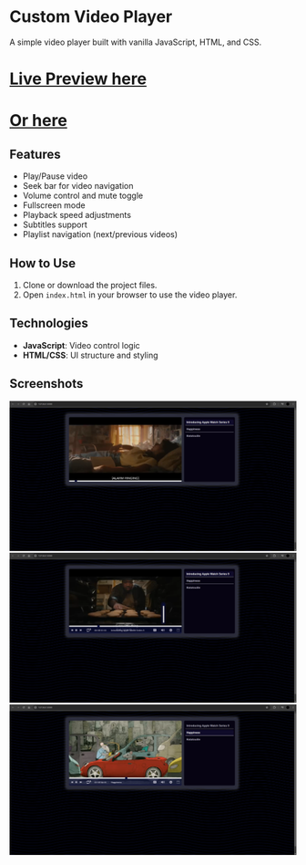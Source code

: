 # Custom Video Player

A simple video player built with vanilla JavaScript, HTML, and CSS.

# [Live Preview here](https://ahmedd26.github.io/Custom-video-player-vanilla/)
# [Or here](https://66e2efebb2cac409903af8c6--ahmedd26-video-player.netlify.app/)

## Features

- Play/Pause video
- Seek bar for video navigation
- Volume control and mute toggle
- Fullscreen mode
- Playback speed adjustments
- Subtitles support
- Playlist navigation (next/previous videos)

## How to Use

1. Clone or download the project files.
2. Open `index.html` in your browser to use the video player.

## Technologies

- **JavaScript**: Video control logic
- **HTML/CSS**: UI structure and styling

## Screenshots
![Alt Text](/screenshots/1.png)
![Alt Text](/screenshots/2.png)
![Alt Text](/screenshots/3.png)

